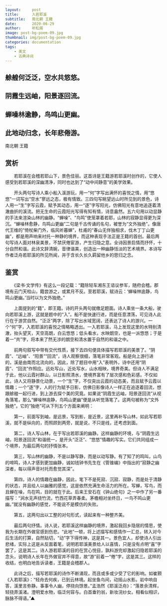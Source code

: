 ```yaml
---
layout:     post
title:      入若耶溪
subtitle:   南北朝 王籍
date:       2020-06-29
author:     听松阁
image: post-bg-poem-09.jpg
thumbnail: img/post-bg-poem-09.jpg
categories: documentation
tags:
    - 美文
    - 古典诗词
---
```


## 艅艎何泛泛，空水共悠悠。

## 阴霞生远岫，阳景逐回流。

## 蝉噪林逾静，鸟鸣山更幽。

## 此地动归念，长年悲倦游。


南北朝 王籍


## 赏析



　　若耶溪在会稽若耶山下，景色佳丽。这首诗是王籍游若耶溪时创作的，它使人感受到若耶溪的深幽清净，同时也达到了“动中间静意”的美学效果。 　



　　开头两句写诗人乘小船入溪游玩，用一“何”字写出满怀的喜悦之情，用“悠悠”一词写出“空水”寥远之态，极有情致。三四句写眺望远山时所见到的景色，诗人用一“生”字写云霞，赋予其动态，用一“逐”字写阳光，仿佛阳光有意地追逐着清澈曲折的溪流。把无生命的云霞阳光写得有知有情，诗意盎然。五六句用以动显静的手法来渲染山林的幽静。“蝉噪”、“鸟鸣”使笼罩着若耶，山林的寂静显得更为深沉。“蝉噪林愈静，鸟鸣山更幽”二句是千古传诵的名句，被誉为“文外独绝”。像唐代王维的“倚杖柴门外，临风听暮蝉”，杜甫的“春山无伴独相求，伐木丁丁山更幽”，都是用声响来衬托一种静的境界，而这种表现手法正是王籍的首创。最后两句写诗人面对林泉美景，不禁厌倦宦游，产生归隐之意。全诗因景启情而抒怀，十分自然和谐。此诗文辞清婉，音律谐美，创造出一种幽静恬淡的艺术境界。本诗写作者泛舟若耶溪的所见所闻，并于含长久长久羁留他乡的思归之念。





## 鉴赏



　　《梁书·文学传》有这么一段记载：“籍除轻车湘东王谘议参军，随府会稽。郡境有云门天柱山，籍尝游之，或累月不反。至若耶溪，赋诗云：‘蝉噪林逾静，鸟鸣山更幽。’当时以为文外独绝。”



　　上面提到的“籍”，即王籍。诗的开头两句就缴足题面。诗人乘坐一条大船，驶向若耶溪上游，这就是题中的“入”。船不是快速行进，而是任意漂荡，可见诗人此行在于游赏自然。“泛泛”两字，除了写出水域宽阔，还表达了诗人的游兴。一个“何”字，入若耶溪的喜悦之情略略透出。一入若耶溪，马上发现这里的水特别清澈，抬头望天，天空高朗，白云悠悠；低头看水，水映朗空，也是一派悠悠；于是着一“共”字，将本来了然无涉的朗空和清水置于自然的和谐之中。



　　前两句叙写中带有交代性质，接下去四句便具体描写若耶溪的美景了。“阴霞”、“远岫”、“阳景”“回流”，诗人观察很细，落笔非常客观。船是向上游行进的，溪是由南而北流向的，因此，除了题目中用“入”表明外，诗中还用“阴霞”、“回流”作照应。远处写山，近处写水，山水相映，境界奇美。但诗人不满足于此，他以云霞衬群山，以日影照清水，使境界富有了层次感和色彩感。不仅如此，诗人又将静景化动景，一个“生”字，不仅突出云霞的动态美，而且赋予云霞以情趣；一个“逐”字，人的行为赋予日影，仿佛日影像诗人一样正在追逐着回流，想跟艅艎一起行进，到上游去探个美的究竟。如果说“阴霞生远岫，阳景逐回流”从视角落笔，那么“蝉噪林逾静，鸟鸣山更幽”便是从听觉落笔了。这两句被称为“文外独绝”。它的“独绝”可从下列五个方面来阐明：



　　第一，前面写到岫，是远景，写到影，是近景，这里再补写山林，如此写若耶溪，就不是纵向的，而照顾到两旁，就是说，不只是线，还考虑到面。



　　第二，诗人写山林，在于写出若耶溪的幽静。这样幽静的环境，与“阴霞生远岫，阳景逐回流”和谐统一，是开头“泛泛”、“悠悠”情趣的写实。它们共同组成一个境界，为最后两句的抒情张本。



　　第三，写山林的幽静，不是以静写静，而是以动写静。有了知了的鸣叫，山鸟的啼鸣，诗人才感到更加幽静，诚如钱钟书先生在《管锥编》中指出的“寂静之幽深者，每以得声音衬托而愈觉其深”。



　　第四，诗人的情趣在幽静，因此，笔下不是死寂、沉寂、寂静，而是处于清静的状态，并且给人以幽雅的感觉，这是依然充满生命活力的所在。写蝉，写鸟，而且蝉在噪，鸟在鸣，目的就在于此。后来王安石在《钟山绝句》之一中作了另一番描写：“涧水无声绕竹流，竹西花草弄春柔。茅檐相对坐终日，一鸟不鸣山更幽。”就没有幽静的感觉，不能说不是模仿的失败。



　　第五，这两句出以工整的对句形式，读起来有一种整齐美。



　　最后两句抒情。诗人说，若耶溪这样幽静的境界，激起我回乡隐居的情思，使我为长期在外做官感到伤悲。“此地”一顿，将上述描写和感情作一汇总，转入对今后生活的打算，自然贴切，“动”字下得传神，这是其一。景色宜人，却使诗人引出悲绪，实际上这是从反面着笔，说明若耶溪美景给人以喜情，只是没有点明“喜”字罢了，这是其二。诗人游若耶溪的目的在赏心悦目，孰料游完却激起归隐若耶溪的念头，说明诗人长年在外做官并不得意，故“游”前着一“倦”字，这是其三。这样的收结，也明白地告诉读者，王籍是会稽郡人。



　　此诗之后，描写若耶溪的诗作不断涌现，而且或多或少受了它的影响。如崔颢《入若耶溪》：“轻舟去何疾，已到云林境。起坐鱼鸟间，动摇山水影。岩中响自答，溪里言弥静。事事令人幽，停挠向馀景。”孟浩然《耶溪泛舟》：“落景余清辉，轻挠弄溪渚。澄明爱水物，临泛何容与。白首垂钓翁，新妆浣纱女。相看似相识，脉脉不得语。”▲
